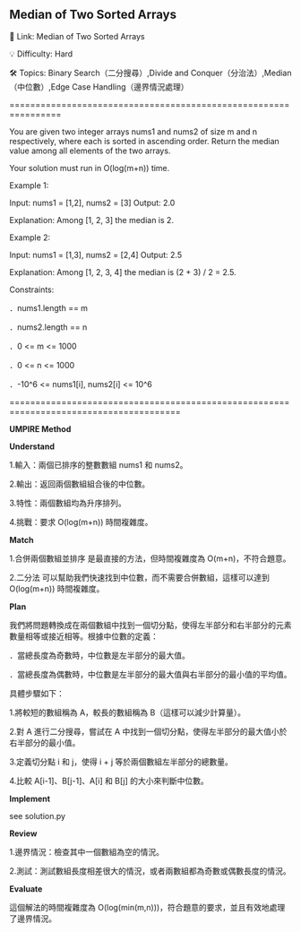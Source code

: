 **Median of Two Sorted Arrays**
-
🔗 Link: Median of Two Sorted Arrays

💡 Difficulty: Hard

🛠️ Topics: Binary Search（二分搜尋）,Divide and Conquer（分治法）,Median（中位數）,Edge Case Handling（邊界情況處理）

================================================================

You are given two integer arrays nums1 and nums2 of size m and n respectively, where each is sorted in ascending order. Return the median value among all elements of the two arrays.

Your solution must run in O(log(m+n)) time.

Example 1:

Input: nums1 = [1,2], nums2 = [3]
Output: 2.0

Explanation: Among [1, 2, 3] the median is 2.

Example 2:

Input: nums1 = [1,3], nums2 = [2,4]
Output: 2.5

Explanation: Among [1, 2, 3, 4] the median is (2 + 3) / 2 = 2.5.

Constraints:

．nums1.length == m

．nums2.length == n

．0 <= m <= 1000

．0 <= n <= 1000

．-10^6 <= nums1[i], nums2[i] <= 10^6

=======================================================================================

**UMPIRE Method**

**Understand**

1.輸入：兩個已排序的整數數組 nums1 和 nums2。

2.輸出：返回兩個數組組合後的中位數。

3.特性：兩個數組均為升序排列。

4.挑戰：要求 O(log(m+n)) 時間複雜度。

**Match**

1.合併兩個數組並排序 是最直接的方法，但時間複雜度為 O(m+n)，不符合題意。

2.二分法 可以幫助我們快速找到中位數，而不需要合併數組，這樣可以達到 O(log(m+n)) 時間複雜度。

**Plan**

我們將問題轉換成在兩個數組中找到一個切分點，使得左半部分和右半部分的元素數量相等或接近相等。根據中位數的定義：

．當總長度為奇數時，中位數是左半部分的最大值。

．當總長度為偶數時，中位數是左半部分的最大值與右半部分的最小值的平均值。

具體步驟如下：

1.將較短的數組稱為 A，較長的數組稱為 B（這樣可以減少計算量）。

2.對 A 進行二分搜尋，嘗試在 A 中找到一個切分點，使得左半部分的最大值小於右半部分的最小值。

3.定義切分點 i 和 j，使得 i + j 等於兩個數組左半部分的總數量。

4.比較 A[i-1]、B[j-1]、A[i] 和 B[j] 的大小來判斷中位數。

**Implement**

see solution.py

**Review**

1.邊界情況：檢查其中一個數組為空的情況。

2.測試：測試數組長度相差很大的情況，或者兩數組都為奇數或偶數長度的情況。

**Evaluate**

這個解法的時間複雜度為 O(log(min(m,n)))，符合題意的要求，並且有效地處理了邊界情況。



